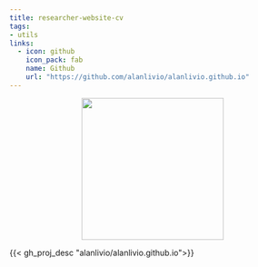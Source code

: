 ```yaml
---
title: researcher-website-cv
tags:
- utils
links:
  - icon: github
    icon_pack: fab
    name: Github
    url: "https://github.com/alanlivio/alanlivio.github.io"
---
```

<p align="center">
<img src="https://raw.githubusercontent.com/alanlivio/bash-helpers/master/logo.svg" width="250"/>
</p>

{{< gh_proj_desc "alanlivio/alanlivio.github.io">}}
